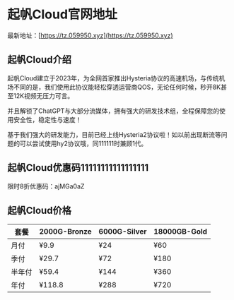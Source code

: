 # 起帆Cloud官网地址

最新地址：[https://tz.059950.xyz](https://tz.059950.xyz)

## 起帆Cloud介绍

起帆Cloud建立于2023年，为全网首家推出Hysteria协议的高速机场，与传统机场不同的是，我们使用此协议能轻松穿透运营商QOS，无论任何时候，秒开8K甚至12K视频无压力可言。

并且解锁了ChatGPT与大部分流媒体，拥有强大的研发技术组，全程保障您的使用安全性，稳定性与速度！

基于我们强大的研发能力，目前已经上线Hysteria2协议啦！如以前出现断流等问题的可以尝试使用hy2协议哦，同111111时兼顾1代。

## 起帆Cloud优惠码11111111111111111

限时8折优惠码：ajMGa0aZ

## 起帆Cloud价格

|套餐|2000G-Bronze|6000G-Silver|18000GB-Gold|
|----|----|----|----|
|月付|¥9.9|¥24|¥60|
|季付|¥29.7|¥72|¥180|
|半年付|¥59.4|¥144|¥360|
|年付|¥118.8|¥288|¥720|
